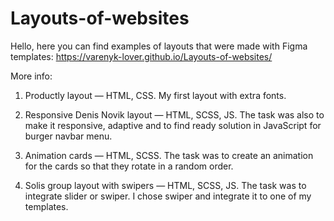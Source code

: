 # Layouts-of-websites
Hello, here you can find examples of layouts that were made with Figma templates: https://varenyk-lover.github.io/Layouts-of-websites/

More info:
1. Productly layout — HTML, CSS. My first layout with extra fonts.

2. Responsive Denis Novik layout — HTML, SCSS, JS. The task was also to make it responsive, adaptive and to find ready solution in JavaScript for burger navbar menu.

3. Animation cards — HTML, SCSS. The task was to create an animation for the cards so that they rotate in a random order.

4. Solis group layout with swipers — HTML, SCSS, JS. The task was to integrate slider or swiper. I chose swiper and integrate it to one of my templates.
